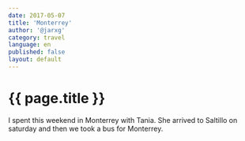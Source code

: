 ```yaml
---
date: 2017-05-07
title: 'Monterrey'
author: '@jarxg'
category: travel
language: en
published: false
layout: default
---
```


# {{ page.title }}

I spent this weekend in Monterrey with Tania. She arrived to Saltillo on saturday and then we took a bus for Monterrey.
